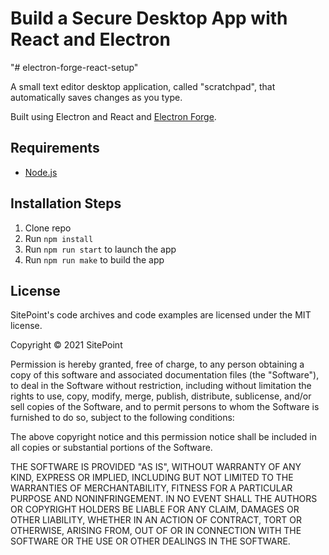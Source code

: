 # Build a Secure Desktop App with React and Electron
"# electron-forge-react-setup" 

A small text editor desktop application, called "scratchpad", that automatically saves changes as you type.

Built using Electron and React and [Electron Forge](https://www.electronforge.io/).

## Requirements

* [Node.js](http://nodejs.org/)

## Installation Steps

1. Clone repo
2. Run `npm install`
3. Run `npm run start` to launch the app
4. Run `npm run make` to build the app

## License

SitePoint's code archives and code examples are licensed under the MIT license.

Copyright © 2021 SitePoint

Permission is hereby granted, free of charge, to any person obtaining a copy of this software and associated documentation files (the "Software"), to deal in the Software without restriction, including without limitation the rights to use, copy, modify, merge, publish, distribute, sublicense, and/or sell copies of the Software, and to permit persons to whom the Software is furnished to do so, subject to the following conditions:

The above copyright notice and this permission notice shall be included in all copies or substantial portions of the Software.

THE SOFTWARE IS PROVIDED "AS IS", WITHOUT WARRANTY OF ANY KIND, EXPRESS OR IMPLIED, INCLUDING BUT NOT LIMITED TO THE WARRANTIES OF MERCHANTABILITY, FITNESS FOR A PARTICULAR PURPOSE AND NONINFRINGEMENT. IN NO EVENT SHALL THE AUTHORS OR COPYRIGHT HOLDERS BE LIABLE FOR ANY CLAIM, DAMAGES OR OTHER LIABILITY, WHETHER IN AN ACTION OF CONTRACT, TORT OR OTHERWISE, ARISING FROM, OUT OF OR IN CONNECTION WITH THE SOFTWARE OR THE USE OR OTHER DEALINGS IN THE SOFTWARE.


